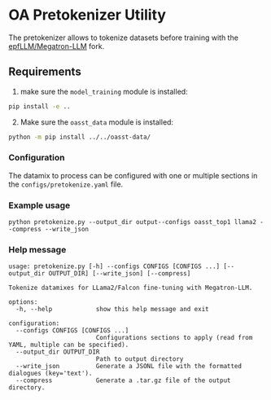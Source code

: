 # OA Pretokenizer Utility

The pretokenizer allows to tokenize datasets before training with the
[epfLLM/Megatron-LLM](https://github.com/epfLLM/Megatron-LLM) fork.

## Requirements

1. make sure the `model_training` module is installed:

```bash
pip install -e ..
```

2. Make sure the `oasst_data` module is installed:

```bash
python -m pip install ../../oasst-data/
```

### Configuration

The datamix to process can be configured with one or multiple sections in the
`configs/pretokenize.yaml` file.

### Example usage

```
python pretokenize.py --output_dir output--configs oasst_top1 llama2 --compress --write_json
```

### Help message

```
usage: pretokenize.py [-h] --configs CONFIGS [CONFIGS ...] [--output_dir OUTPUT_DIR] [--write_json] [--compress]

Tokenize datamixes for LLama2/Falcon fine-tuning with Megatron-LLM.

options:
  -h, --help            show this help message and exit

configuration:
  --configs CONFIGS [CONFIGS ...]
                        Configurations sections to apply (read from YAML, multiple can be specified).
  --output_dir OUTPUT_DIR
                        Path to output directory
  --write_json          Generate a JSONL file with the formatted dialogues (key='text').
  --compress            Generate a .tar.gz file of the output directory.
```
